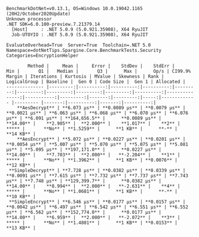 
    BenchmarkDotNet=v0.13.1, OS=Windows 10.0.19042.1165 (20H2/October2020Update)
    Unknown processor
    .NET SDK=6.0.100-preview.7.21379.14
      [Host]     : .NET 5.0.9 (5.0.921.35908), X64 RyuJIT
      Job-UTOYIO : .NET 5.0.9 (5.0.921.35908), X64 RyuJIT

    EvaluateOverhead=True  Server=True  Toolchain=.NET 5.0  
    Namespace=dotNetTips.Spargine.Core.BenchmarkTests.Security  Categories=EncryptionHelper  

            Method |     Mean |     Error |    StdDev |    StdErr |      Min |       Q1 |   Median |       Q3 |      Max |      Op/s | CI99.9% Margin | Iterations | Kurtosis | MValue | Skewness | Rank | LogicalGroup | Baseline |  Gen 0 | Code Size |  Gen 1 | Allocated |
    -------------- |---------:|----------:|----------:|----------:|---------:|---------:|---------:|---------:|---------:|----------:|---------------:|-----------:|---------:|-------:|---------:|-----:|------------- |--------- |-------:|----------:|-------:|----------:|
        **AesDecrypt** | **6.073 μs** | **0.0089 μs** | **0.0079 μs** | **0.0021 μs** | **6.063 μs** | **6.068 μs** | **6.070 μs** | **6.076 μs** | **6.091 μs** | **164,656.5** |      **0.0089 μs** |      **14.00** |    **2.905** |  **2.000** |    **1.017** |    **2** |            ***** |       **No** | **1.5259** |      **1 KB** |      **-** |     **14 KB** |
        **AesEncrypt** | **5.072 μs** | **0.0227 μs** | **0.0201 μs** | **0.0054 μs** | **5.007 μs** | **5.070 μs** | **5.075 μs** | **5.081 μs** | **5.095 μs** | **197,171.0** |      **0.0227 μs** |      **14.00** |    **7.703** |  **2.000** |   **-2.204** |    **1** |            ***** |       **No** | **1.3962** |      **1 KB** | **0.0076** |     **12 KB** |
     **SimpleDecrypt** | **7.728 μs** | **0.0382 μs** | **0.0339 μs** | **0.0091 μs** | **7.615 μs** | **7.732 μs** | **7.737 μs** | **7.743 μs** | **7.748 μs** | **129,399.7** |      **0.0382 μs** |      **14.00** |    **8.994** |  **2.000** |   **-2.631** |    **4** |            ***** |       **No** | **1.0681** |      **1 KB** |      **-** |     **10 KB** |
     **SimpleEncrypt** | **6.546 μs** | **0.0177 μs** | **0.0157 μs** | **0.0042 μs** | **6.497 μs** | **6.542 μs** | **6.551 μs** | **6.552 μs** | **6.562 μs** | **152,774.0** |      **0.0177 μs** |      **14.00** |    **6.959** |  **2.000** |   **-2.072** |    **3** |            ***** |       **No** | **1.4801** |      **1 KB** | **0.0153** |     **13 KB** |
